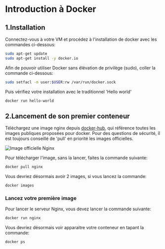 # Introduction à Docker

## 1.Installation
Connectez-vous à votre VM et procédez à l'installation de docker avec les commandes ci-dessous:

```bash
sudo apt-get update
sudo apt-get install -y docker.io
```

Afin de pouvoir utiliser Docker sans élévation de privilège (sudo), coller la commande ci-dessous:

```bash
sudo setfacl -m user:$USER:rw /var/run/docker.sock
```

Puis vérifiez votre installation avec le traditionnel 'Hello world'

```bash
docker run hello-world
```

## 2.Lancement de son premier conteneur

Téléchargez une image nginx depuis [docker-hub](https://hub.docker.com), qui référence toutes les images publiques proposées pour docker.
Pour des questions de sécurité, il est toujours conseillé de 'pull' en priorité les images officielles.

![Image officielle Nginx](/assets/images/hub-nginx.jpg)

Pour télécharger l'image, sans la lancer, faites la commande suivante:

```bash
docker pull nginx
```

Vous devriez désormais avoir 2 images, si vous lancez la commande:

```bash
docker images
```
### Lancez votre première image
Pour lancer le serveur Nginx, vous devez lancer la commande suivante:

```bash
docker run nginx
```

Vous devriez désormais voir apparaitre votre conteneur en tapant la commande:

```bash
docker ps
```


